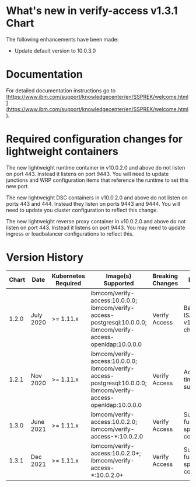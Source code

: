 # What's new in verify-access v1.3.1 Chart
The following enhancements have been made:
* Update default version to 10.0.3.0

# Documentation
For detailed documentation instructions go to [https://www.ibm.com/support/knowledgecenter/en/SSPREK/welcome.html](https://www.ibm.com/support/knowledgecenter/en/SSPREK/welcome.html).

# Required configuration changes for lightweight containers
The new lightweight runtime container in v10.0.2.0 and above do not listen on port 443.  Instead it listens on port 9443.  You will need to update junctions and WRP configuration items that reference the runtime to set this new port.

The new lightweight DSC containers in v10.0.2.0 and above do not listen on ports 443 and 444. Instead they listen on ports 9443 and 9444.  You will need to update you cluster configuration to reflect this change.

The new lightweight reverse proxy container in v10.0.2.0 and above do not listen on port 443.  Instead it listens on port 9443.  You may need to update ingress or loadbalancer configurations to reflect this.

# Version History

| Chart | Date | Kubernetes Required | Image(s) Supported | Breaking Changes | Details
| ----- | ---- | ------------------- | ------------------ | ---------------- | -------
| 1.2.0 | July 2020  | >= 1.11.x | ibmcom/verify-access:10.0.0.0; ibmcom/verify-access-postgresql:10.0.0.0; ibmcom/verify-access-openldap:10.0.0.0 | Verify Access | Based on ISAM v1.2.0 charts
| 1.2.1 | Nov 2020  | >= 1.11.x | ibmcom/verify-access:10.0.0.0; ibmcom/verify-access-postgresql:10.0.0.0; ibmcom/verify-access-openldap:10.0.0.0 | Verify Access | Add timezone support
| 1.3.0 | June 2021  | >= 1.11.x | ibmcom/verify-access:10.0.2.0; ibmcom/verify-access-*:10.0.2.0 | Verify Access | Support function-specific containers
| 1.3.1 | Dec 2021  | >= 1.11.x | ibmcom/verify-access:10.0.2.0+; ibmcom/verify-access-*:10.0.2.0+ | Verify Access | Support function-specific containers
